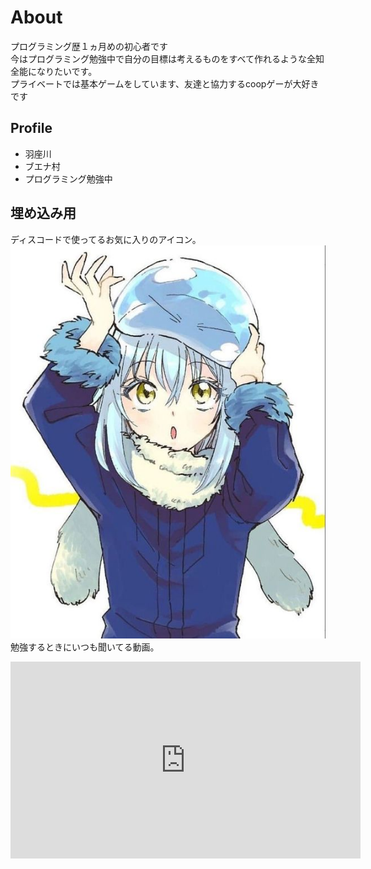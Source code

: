 # About
プログラミング歴１ヵ月めの初心者です  
今はプログラミング勉強中で自分の目標は考えるものをすべて作れるような全知全能になりたいです。  
プライベートでは基本ゲームをしています、友達と協力するcoopゲーが大好きです

## Profile
- 羽座川
- ブエナ村
- プログラミング勉強中

## 埋め込み用
ディスコードで使ってるお気に入りのアイコン。  
![アイコン](55b294b7ae0c8ffc34e669fd22c7b5b1.jpg)
勉強するときにいつも聞いてる動画。  
<iframe width="560" height="315" src="https://www.youtube.com/embed/vr9dLvJs7VE" title="YouTube video player" frameborder="0" allow="accelerometer; autoplay; clipboard-write; encrypted-media; gyroscope; picture-in-picture" allowfullscreen></iframe>
